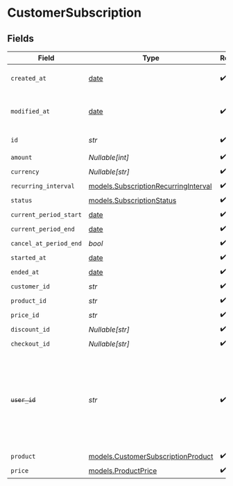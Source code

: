 # CustomerSubscription


## Fields

| Field                                                                                                                   | Type                                                                                                                    | Required                                                                                                                | Description                                                                                                             |
| ----------------------------------------------------------------------------------------------------------------------- | ----------------------------------------------------------------------------------------------------------------------- | ----------------------------------------------------------------------------------------------------------------------- | ----------------------------------------------------------------------------------------------------------------------- |
| `created_at`                                                                                                            | [date](https://docs.python.org/3/library/datetime.html#date-objects)                                                    | :heavy_check_mark:                                                                                                      | Creation timestamp of the object.                                                                                       |
| `modified_at`                                                                                                           | [date](https://docs.python.org/3/library/datetime.html#date-objects)                                                    | :heavy_check_mark:                                                                                                      | Last modification timestamp of the object.                                                                              |
| `id`                                                                                                                    | *str*                                                                                                                   | :heavy_check_mark:                                                                                                      | The ID of the object.                                                                                                   |
| `amount`                                                                                                                | *Nullable[int]*                                                                                                         | :heavy_check_mark:                                                                                                      | N/A                                                                                                                     |
| `currency`                                                                                                              | *Nullable[str]*                                                                                                         | :heavy_check_mark:                                                                                                      | N/A                                                                                                                     |
| `recurring_interval`                                                                                                    | [models.SubscriptionRecurringInterval](../models/subscriptionrecurringinterval.md)                                      | :heavy_check_mark:                                                                                                      | N/A                                                                                                                     |
| `status`                                                                                                                | [models.SubscriptionStatus](../models/subscriptionstatus.md)                                                            | :heavy_check_mark:                                                                                                      | N/A                                                                                                                     |
| `current_period_start`                                                                                                  | [date](https://docs.python.org/3/library/datetime.html#date-objects)                                                    | :heavy_check_mark:                                                                                                      | N/A                                                                                                                     |
| `current_period_end`                                                                                                    | [date](https://docs.python.org/3/library/datetime.html#date-objects)                                                    | :heavy_check_mark:                                                                                                      | N/A                                                                                                                     |
| `cancel_at_period_end`                                                                                                  | *bool*                                                                                                                  | :heavy_check_mark:                                                                                                      | N/A                                                                                                                     |
| `started_at`                                                                                                            | [date](https://docs.python.org/3/library/datetime.html#date-objects)                                                    | :heavy_check_mark:                                                                                                      | N/A                                                                                                                     |
| `ended_at`                                                                                                              | [date](https://docs.python.org/3/library/datetime.html#date-objects)                                                    | :heavy_check_mark:                                                                                                      | N/A                                                                                                                     |
| `customer_id`                                                                                                           | *str*                                                                                                                   | :heavy_check_mark:                                                                                                      | N/A                                                                                                                     |
| `product_id`                                                                                                            | *str*                                                                                                                   | :heavy_check_mark:                                                                                                      | N/A                                                                                                                     |
| `price_id`                                                                                                              | *str*                                                                                                                   | :heavy_check_mark:                                                                                                      | N/A                                                                                                                     |
| `discount_id`                                                                                                           | *Nullable[str]*                                                                                                         | :heavy_check_mark:                                                                                                      | N/A                                                                                                                     |
| `checkout_id`                                                                                                           | *Nullable[str]*                                                                                                         | :heavy_check_mark:                                                                                                      | N/A                                                                                                                     |
| ~~`user_id`~~                                                                                                           | *str*                                                                                                                   | :heavy_check_mark:                                                                                                      | : warning: ** DEPRECATED **: This will be removed in a future release, please migrate away from it as soon as possible. |
| `product`                                                                                                               | [models.CustomerSubscriptionProduct](../models/customersubscriptionproduct.md)                                          | :heavy_check_mark:                                                                                                      | N/A                                                                                                                     |
| `price`                                                                                                                 | [models.ProductPrice](../models/productprice.md)                                                                        | :heavy_check_mark:                                                                                                      | N/A                                                                                                                     |